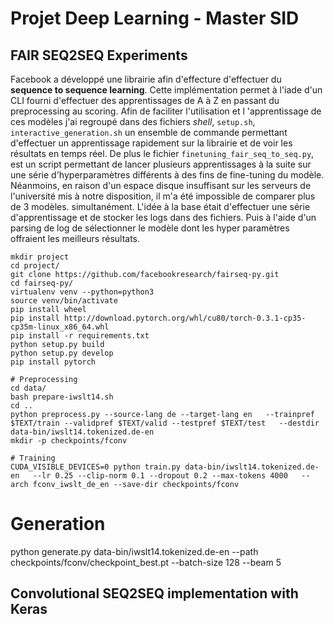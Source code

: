 # Projet Deep Learning - Master SID

## FAIR SEQ2SEQ Experiments
Facebook a développé une librairie afin d'effecture d'effectuer du **sequence to sequence learning**. Cette implémentation permet à l'iade d'un CLI fourni d'effectuer des apprentissages de A à Z en passant du preprocessing au scoring. Afin de faciliter l'utilisation et l 'apprentissage de ces modèles j'ai regroupé dans des fichiers *shell*, `setup.sh`, `interactive_generation.sh` un ensemble de commande permettant d'effectuer un apprentissage rapidement sur la librairie et de voir les résultats en temps réel. De plus le fichier `finetuning_fair_seq_to_seq.py`, est un script permettant de lancer plusieurs apprentissages à la suite sur une série d'hyperparamètres différents à des fins de fine-tuning du modèle. Néanmoins, en raison d'un espace disque insuffisant sur les serveurs de l'université mis à notre disposition, il m'a été impossible de comparer plus de 3 modèles.  simultanément. L'idée à la base était d'effectuer une série d'apprentissage et de stocker les logs dans des fichiers. Puis à l'aide d'un parsing de log de sélectionner le modèle dont les hyper paramètres offraient les meilleurs résultats.

```
mkdir project
cd project/
git clone https://github.com/facebookresearch/fairseq-py.git
cd fairseq-py/ 
virtualenv venv --python=python3
source venv/bin/activate 
pip install wheel
pip install http://download.pytorch.org/whl/cu80/torch-0.3.1-cp35-cp35m-linux_x86_64.whl
pip install -r requirements.txt 
python setup.py build 
python setup.py develop
pip install pytorch 

# Preprocessing
cd data/ 
bash prepare-iwslt14.sh
cd ..
python preprocess.py --source-lang de --target-lang en   --trainpref $TEXT/train --validpref $TEXT/valid --testpref $TEXT/test   --destdir data-bin/iwslt14.tokenized.de-en 
mkdir -p checkpoints/fconv 

# Training 
CUDA_VISIBLE_DEVICES=0 python train.py data-bin/iwslt14.tokenized.de-en   --lr 0.25 --clip-norm 0.1 --dropout 0.2 --max-tokens 4000   --arch fconv_iwslt_de_en --save-dir checkpoints/fconv 
```
# Generation
python generate.py data-bin/iwslt14.tokenized.de-en   --path checkpoints/fconv/checkpoint_best.pt   --batch-size 128 --beam 5

## Convolutional SEQ2SEQ implementation with Keras
